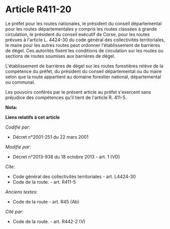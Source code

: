 # Article R411-20

Le préfet pour les routes nationales, le président du conseil départemental pour les routes départementales y compris les
routes classées à grande circulation, le président du conseil exécutif de Corse, pour les routes prévues à l'article L.
4424-30 du code général des collectivités territoriales, le maire pour les autres routes peut ordonner l'établissement de
barrières de dégel. Ces autorités fixent les conditions de circulation sur les routes ou sections de routes soumises aux
barrières de dégel. 

L'établissement de barrières de dégel sur les routes forestières relève de la compétence du préfet, du président du conseil
départemental ou du maire selon que la route appartient au domaine forestier national, départemental ou communal. 

Les pouvoirs conférés par le présent article au préfet s'exercent sans préjudice des compétences qu'il tient de l'article R.
411-5.

**Nota:**



**Liens relatifs à cet article**

_Codifié par_:

  - Décret n°2001-251 du 22 mars 2001

_Modifié par_:

  - Décret n°2013-938 du 18 octobre 2013 - art. 1 (VD)

_Cite_:

  - Code général des collectivités territoriales - art. L4424-30
  - Code de la route. - art. R411-5

_Anciens textes_:

  - Code de la route - art. R45 (Ab)

_Cité par_:

  - Code de la route. - art. R442-2 (V)
